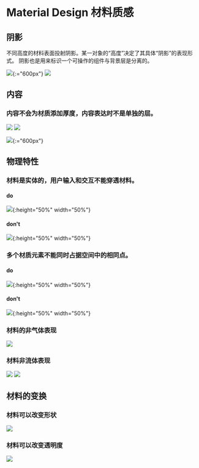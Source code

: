 # Material Design 材料质感

## 阴影

不同高度的材料表面投射阴影。某一对象的“高度”决定了其具体“阴影”的表现形式。
阴影也是用来标识一个可操作的组件与背景层是分离的。

![](https://im.ezgif.com/tmp/ezgif-1-1671a61bb91f.gif){:="600px"}
![](https://im.ezgif.com/tmp/ezgif-1-692ec59778a8.gif)


## 内容
### 内容不会为材质添加厚度，内容表达时不是单独的层。


![](https://im.ezgif.com/tmp/ezgif-1-080fb64013e7.gif)
![](https://im.ezgif.com/tmp/ezgif-1-843ec50ad389.gif)

![](https://im.ezgif.com/tmp/ezgif-1-54448913b028.gif){:="600px"}


## 物理特性

### 材料是实体的，用户输入和交互不能穿透材料。

#### do

![](https://storage.googleapis.com/spec-host-backup/mio-design%2Fassets%2F1bQO9zhMloD3HtBikFXTYxmTLJ_zFRiIV%2Fmaterialsurfaceproperties-do-physical.png){:height="50%" width="50%"}

#### don't

![](https://storage.googleapis.com/spec-host-backup/mio-design%2Fassets%2F1Rwp75SKdPmArFS5r8_WQsfAwJYzFsaYc%2Fmaterialsurfaceproperties-dont-passthrough.png){:height="50%" width="50%"}


### 多个材质元素不能同时占据空间中的相同点。

#### do
![](https://storage.googleapis.com/spec-host-backup/mio-design%2Fassets%2F0B8v7jImPsDi-SlpSMkpDdVJKSEE%2Fwhatismaterial-properties-physical5.png){:height="50%" width="50%"}

#### don't

![](https://storage.googleapis.com/spec-host-backup/mio-design%2Fassets%2F0B8v7jImPsDi-OWpqdE16bkt5LWc%2Fwhatismaterial-properties-physical6.png){:height="50%" width="50%"}


### 材料的非气体表现

![](https://im.ezgif.com/tmp/ezgif-1-260d44a5ba01.gif)


<!-- ![](https://storage.googleapis.com/spec-host-backup/mio-design%2Fassets%2F1V529DS-aIYyk4bahjNKxT0CqmJLdkMUz%2Fmaterialsurfaceproperties-dont-gas-1b.mp4) -->

<!-- ![](https://im.ezgif.com/tmp/ezgif-1-260d44a5ba01.gif) -->


### 材料非流体表现

![](https://im.ezgif.com/tmp/ezgif-1-676daf539945.gif)
![](https://im.ezgif.com/tmp/ezgif-1-8ab403866738.gif)


## 材料的变换

### 材料可以改变形状

![](https://im.ezgif.com/tmp/ezgif-1-3e8ce47ccd77.gif)

### 材料可以改变透明度

![](https://storage.googleapis.com/spec-host-backup/mio-design%2Fassets%2F0B6xUSjjSulxccFg0NEpVT0VYRkE%2Fmaterialsurfaceproperties-opacity.png)




